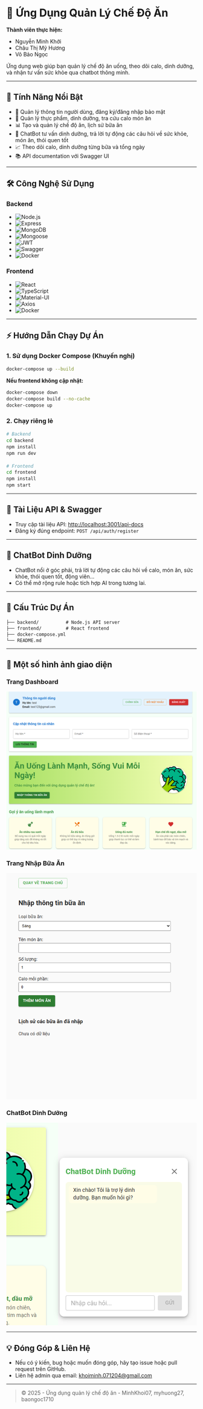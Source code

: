 # 🥦 Ứng Dụng Quản Lý Chế Độ Ăn

**Thành viên thực hiện:**
- Nguyễn Minh Khởi
- Châu Thị Mỹ Hương
- Võ Bảo Ngọc

Ứng dụng web giúp bạn quản lý chế độ ăn uống, theo dõi calo, dinh dưỡng, và nhận tư vấn sức khỏe qua chatbot thông minh.

---

## 🚀 Tính Năng Nổi Bật

- 👤 Quản lý thông tin người dùng, đăng ký/đăng nhập bảo mật
- 🍎 Quản lý thực phẩm, dinh dưỡng, tra cứu calo món ăn
- 📊 Tạo và quản lý chế độ ăn, lịch sử bữa ăn
- 🤖 ChatBot tư vấn dinh dưỡng, trả lời tự động các câu hỏi về sức khỏe, món ăn, thói quen tốt
- 📈 Theo dõi calo, dinh dưỡng từng bữa và tổng ngày
- 📚 API documentation với Swagger UI

---

## 🛠️ Công Nghệ Sử Dụng

### Backend
- ![Node.js](https://img.shields.io/badge/Node.js-339933?logo=node.js&logoColor=white)
- ![Express](https://img.shields.io/badge/Express.js-000?logo=express&logoColor=white)
- ![MongoDB](https://img.shields.io/badge/MongoDB-47A248?logo=mongodb&logoColor=white)
- ![Mongoose](https://img.shields.io/badge/Mongoose-880000?logo=mongoose&logoColor=white)
- ![JWT](https://img.shields.io/badge/JWT-black?logo=JSON%20web%20tokens)
- ![Swagger](https://img.shields.io/badge/Swagger-85EA2D?logo=swagger&logoColor=black)
- ![Docker](https://img.shields.io/badge/Docker-2496ED?logo=docker&logoColor=white)

### Frontend
- ![React](https://img.shields.io/badge/React-20232A?logo=react&logoColor=61DAFB)
- ![TypeScript](https://img.shields.io/badge/TypeScript-007ACC?logo=typescript&logoColor=white)
- ![Material-UI](https://img.shields.io/badge/Material--UI-0081CB?logo=mui&logoColor=white)
- ![Axios](https://img.shields.io/badge/Axios-5A29E4?logo=axios&logoColor=white)
- ![Docker](https://img.shields.io/badge/Docker-2496ED?logo=docker&logoColor=white)

---

## ⚡ Hướng Dẫn Chạy Dự Án

### 1. Sử dụng Docker Compose (Khuyến nghị)
```bash
docker-compose up --build
```
**Nếu frontend không cập nhật:**
```bash
docker-compose down
docker-compose build --no-cache
docker-compose up
```

### 2. Chạy riêng lẻ
```bash
# Backend
cd backend
npm install
npm run dev

# Frontend
cd frontend
npm install
npm start
```

---

## 🔗 Tài Liệu API & Swagger
- Truy cập tài liệu API: [http://localhost:3001/api-docs](http://localhost:3001/api-docs)
- Đăng ký đúng endpoint: `POST /api/auth/register`

---

## 🤖 ChatBot Dinh Dưỡng
- ChatBot nổi ở góc phải, trả lời tự động các câu hỏi về calo, món ăn, sức khỏe, thói quen tốt, động viên...
- Có thể mở rộng rule hoặc tích hợp AI trong tương lai.

---

## 📁 Cấu Trúc Dự Án
```
├── backend/          # Node.js API server
├── frontend/         # React frontend
├── docker-compose.yml
└── README.md
```

---

## 📸 Một số hình ảnh giao diện

### Trang Dashboard
![Dashboard](screenshots/dashboard.png)

### Trang Nhập Bữa Ăn
![Meal Input](screenshots/meal-input.png)

### ChatBot Dinh Dưỡng
![ChatBot](screenshots/chatbot.png)

---

## 💡 Đóng Góp & Liên Hệ
- Nếu có ý kiến, bug hoặc muốn đóng góp, hãy tạo issue hoặc pull request trên GitHub.
- Liên hệ admin qua email: khoiminh.071204@gmail.com


---

> © 2025 - Ứng dụng quản lý chế độ ăn - MinhKhoi07, myhuong27, baongoc1710

